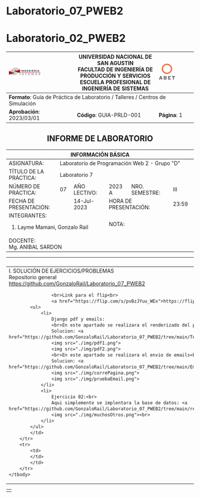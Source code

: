 # Laboratorio_07_PWEB2

# Laboratorio_02_PWEB2
<table>
    <theader>
        <tr>
            <td><img src="https://github.com/rescobedoq/pw2/blob/main/epis.png?raw=true" alt="EPIS" style="width:50%; height:auto"/></td>
            <th align="center">
                <span style="font-weight:bold;">UNIVERSIDAD NACIONAL DE SAN AGUSTIN</span><br />
                <span style="font-weight:bold;">FACULTAD DE INGENIERÍA DE PRODUCCIÓN Y SERVICIOS</span><br />
                <span style="font-weight:bold;">ESCUELA PROFESIONAL DE INGENIERÍA DE SISTEMAS</span>
            </th>
            <td><img src="https://github.com/rescobedoq/pw2/blob/main/abet.png?raw=true" alt="ABET" style="width:50%; height:auto"/></td>
        </tr>
    </theader>
    <tbody>
        <tr><td colspan="3"><span style="font-weight:bold;">Formato</span>: Guía de Práctica de Laboratorio / Talleres / Centros de Simulación</td></tr>
        <tr><td><span style="font-weight:bold;">Aprobación</span>:  2023/03/01</td><td><span style="font-weight:bold;">Código</span>: GUIA-PRLD-001</td><td><span style="font-weight:bold;">Página</span>: 1</td></tr>
    </tbody>
</table>
</div>
<div align="center">
    <span style="font-weight:bold;"><h2>INFORME DE LABORATORIO</h2></span>
</div>


<table>
<theader>
    <tr><th colspan="6" style="width:50%; height:auto; text-align:center">INFORMACIÓN BÁSICA</th></tr>
</theader>
<tbody>
    <tr>
        <td>ASIGNATURA:</td><td colspan="5">Laboratorio de Programación Web 2 - Grupo "D"</td>
    </tr>
    <tr>
        <td>TÍTULO DE LA PRÁCTICA:</td><td colspan="5">Laboratorio 7</td>
    </tr>
    <tr>
        <td>NÚMERO DE PRÁCTICA:</td><td>07</td><td>AÑO LECTIVO:</td><td>2023 A</td><td>NRO. SEMESTRE:</td><td>III</td>
    </tr>
    <tr>
        <td colspan="2">FECHA DE PRESENTACIÓN:</td><td>14-Jul-2023</td><td colspan="2">HORA DE PRESENTACIÓN:</td><td>23:59</td>
    </tr>
    <tr>
        <td colspan="3">INTEGRANTES:
        <ol>
        <li>Layme Mamani, Gonzalo Rail</li>
        </ol>
        </td>
        <td colspan="2"> NOTA:</td>
        <td>     </td>
    </tr>
    <tr>
        <td colspan="6">DOCENTE:<br>
        Mg. ANIBAL SARDON
        </td>
    </tr>
</tdbody>
</table>

<table>
    <theader>
        <tr>
            <th style="text-align:center">SOLUCIÓN Y RESULTADOS</th>
        </tr>
    </theader>
    <tbody>
        <tr>
            <td>
            I. SOLUCIÓN DE EJERCICIOS/PROBLEMAS<br>
                    Repositorio general<br>
                    <a href="https://github.com/GonzaloRail/Laboratorio_07_PWEB2">https://github.com/GonzaloRail/Laboratorio_07_PWEB2</a>

                    <br>Link para el flip<br>
                    <a href="https://flip.com/s/pvBzJYuu_WEx">https://flip.com/s/pvBzJYuu_WEx</a>
            <ul>
                <li>
                    Django pdf y emails:
                    <br>En este apartado se realizara el renderizado del pdf y descarga automatica<br>
                    Solucion: <a href="https://github.com/GonzaloRail/Laboratorio_07_PWEB2/tree/main/TemplateToAPDF/pdf">https://github.com/GonzaloRail/Laboratorio_07_PWEB2/tree/main/TemplateToAPDF/pdf</a>
                    <img src="./img/pdf1.png">
                    <img src="./img/pdf2.png">
                    <br>En este apartado se realizara el envio de emails<br>
                    Solucion: <a href="https://github.com/GonzaloRail/Laboratorio_07_PWEB2/tree/main/Email/emailexample">https://github.com/GonzaloRail/Laboratorio_07_PWEB2/tree/main/Email/emailexample</a>
                    <img src="./img/correPagina.png">
                    <img src="./img/pruebaEmail.png">
                </li>
                <li>
                    Ejercicio 02:<br>
                    Aqui simplemente se implentara la base de datos: <a href="https://github.com/GonzaloRail/Laboratorio_07_PWEB2/tree/main/relaciones">https://github.com/GonzaloRail/Laboratorio_07_PWEB2/tree/main/relaciones</a>
                    <img src="./img/muchosOtros.png"><br>
                </li>
            </ul>
            </td>
        </tr>
        <tr>
            <td>
            </td>
            </td>
        </tr>
    </tbody>
</table>

<table>
    <theader>
        <tr>
        </tr>
    </theader>
    <tbody>
        <tr>
            <td>
            </td>
        </tr>
    </tbody>
</table>

<table>
    <theader>
        <tr>
        </tr>
    </theader>
    <tbody>
        <tr>
        </tr>
    </tbody>
</table>